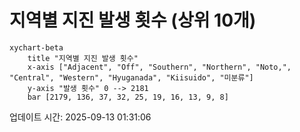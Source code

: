 # 지역별 지진 발생 횟수 (상위 10개)

```mermaid
xychart-beta
    title "지역별 지진 발생 횟수"
    x-axis ["Adjacent", "Off", "Southern", "Northern", "Noto,", "Central", "Western", "Hyuganada", "Kiisuido", "미분류"]
    y-axis "발생 횟수" 0 --> 2181
    bar [2179, 136, 37, 32, 25, 19, 16, 13, 9, 8]
```

업데이트 시간: 2025-09-13 01:31:06
